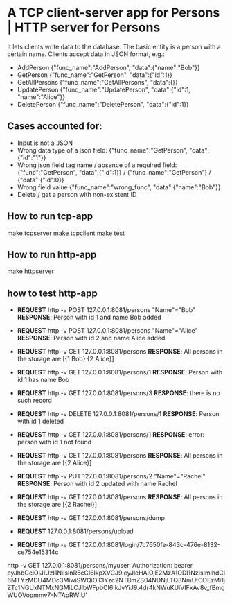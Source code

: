 # A TCP client-server app for Persons | HTTP server for Persons

It lets clients write data to the database. The basic entity is a person with a certain name. 
Clients accept data in JSON format, e.g.:

- AddPerson {"func_name":"AddPerson", "data":{"name":"Bob"}}
- GetPerson {"func_name":"GetPerson", "data":{"id":1}}
- GetAllPersons {"func_name":"GetAllPersons", "data":{}}
- UpdatePerson {"func_name":"UpdatePerson", "data":{"id":1, "name":"Alice"}}
- DeletePerson {"func_name":"DeletePerson", "data":{"id":1}}

## Cases accounted for: 

- Input is not a JSON
- Wrong data type of a json field: {"func_name":"GetPerson", "data":{"id":"1"}}
- Wrong json field tag name / absence of a required field: {"func":"GetPerson", "data":{"id":1}} / {"func_name":"GetPerson"} / {"data":{"id":0}}
- Wrong field value {"func_name":"wrong_func", "data":{"name":"Bob"}}
- Delete / get a person with non-existent ID

## How to run tcp-app

make tcpserver
make tcpclient
make test

## How to run http-app

make httpserver

## how to test http-app


- **REQUEST** http -v POST 127.0.0.1:8081/persons "Name"="Bob"      **RESPONSE**: Person with id 1 and name Bob added
- **REQUEST** http -v POST 127.0.0.1:8081/persons "Name"="Alice"    **RESPONSE**: Person with id 2 and name Alice added
- **REQUEST** http -v GET 127.0.0.1:8081/persons                    **RESPONSE**: All persons in the storage are [{1 Bob} {2 Alice}]
- **REQUEST** http -v GET 127.0.0.1:8081/persons/1                  **RESPONSE**: Person with id 1 has name Bob
- **REQUEST** http -v GET 127.0.0.1:8081/persons/3                  **RESPONSE**: there is no such record   
- **REQUEST** http -v DELETE 127.0.0.1:8081/persons/1               **RESPONSE**: Person with id 1 deleted
- **REQUEST** http -v GET 127.0.0.1:8081/persons/1                  **RESPONSE**: error: person with id 1 not found
- **REQUEST** http -v GET 127.0.0.1:8081/persons                    **RESPONSE**: All persons in the storage are [{2 Alice}]
- **REQUEST** http -v PUT 127.0.0.1:8081/persons/2 "Name"="Rachel" **RESPONSE**: Person with id 2 updated with name Rachel
- **REQUEST** http -v GET 127.0.0.1:8081/persons                    **RESPONSE**: All persons in the storage are [{2 Rachel}]

- **REQUEST** http -v GET 127.0.0.1:8081/persons/dump
- **REQUEST** 127.0.0.1:8081/persons/upload
- **REQUEST** http -v GET 127.0.0.1:8081/login/7c7650fe-843c-476e-8132-ce754e15314c

http -v GET 127.0.0.1:8081/persons/myuser 'Authorization: bearer eyJhbGciOiJIUzI1NiIsInR5cCI6IkpXVCJ9.eyJleHAiOjE2MzA1ODI1NzIsImlhdCI6MTYzMDU4MDc3MiwiSWQiOiI3Yzc2NTBmZS04NDNjLTQ3NmUtODEzMi1jZTc1NGUxNTMxNGMiLCJlbWFpbCI6IkJvYiJ9.4dr4kNWuKUiVIFxAv8v_fBmgWUOVopmnw7-NTApRWIU'